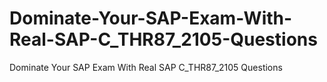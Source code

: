 # Dominate-Your-SAP-Exam-With-Real-SAP-C_THR87_2105-Questions
Dominate Your SAP Exam With Real SAP C_THR87_2105 Questions

